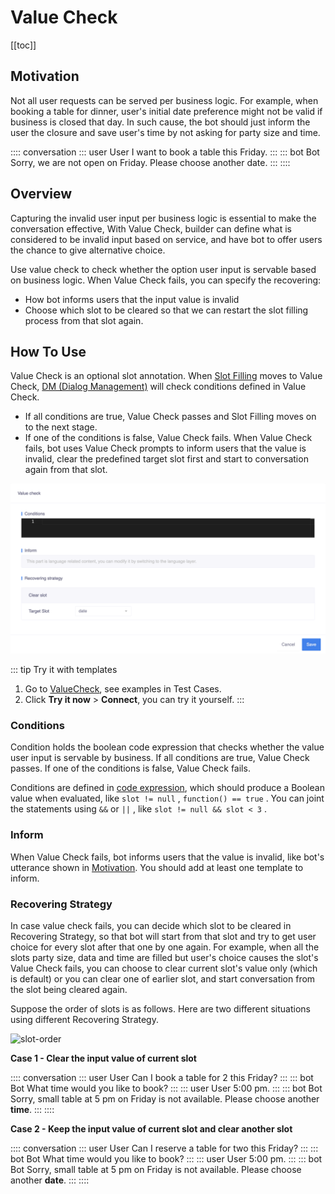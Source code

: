 # Value Check

[[toc]]

## Motivation
Not all user requests can be served per business logic. For example, when booking a table for dinner, user's initial date preference might not be valid if business is closed that day. In such cause, the bot should just inform the user the closure and save user's time by not asking for party size and time. 

:::: conversation
::: user User
I want to book a table this Friday.
:::
::: bot Bot
Sorry, we are not open on Friday. Please choose another date.
:::
::::

## Overview
Capturing the invalid user input per business logic is essential to make the conversation effective, With Value Check, builder can define what is considered to be invalid input based on service, and have bot to offer users the chance to give alternative choice.

Use value check to check whether the option user input is servable based on business logic. When Value Check fails, you can specify the recovering:
- How bot informs users that the input value is invalid
- Choose which slot to be cleared so that we can restart the slot filling process from that slot again.

## How To Use
Value Check is an optional slot annotation. When [Slot Filling](https://www.framely.ai/guide/slotfilling.html#five-stages-of-slot-filling) moves to Value Check, [DM (Dialog Management)](https://www.framely.ai/guide/architecture.html#dialog-understanding-du) will check conditions defined in Value Check.
- If all conditions are true, Value Check passes and Slot Filling moves on to the next stage.
- If one of the conditions is false, Value Check fails.
  When Value Check fails, bot uses Value Check prompts to inform users that the value is invalid, clear the predefined target slot first and start to conversation again from that slot.

![value-check](/images/annotation/valuecheck/value-check.png)

::: tip Try it with templates  
1. Go to [ValueCheck](https://framely.naturali.io/org/622c8ff683536204fe062b55/agent/6297f6d14cfdb2515448d814/test_case), see examples in Test Cases.
2. Click **Try it now** > **Connect**, you can try it yourself.
:::

### Conditions
Condition holds the boolean code expression that checks whether the value user input is servable by business. If all conditions are true, Value Check passes. If one of the conditions is false, Value Check fails.

Conditions are defined in [code expression](./kotlinexpression.html), which should produce a Boolean value when evaluated, like `slot != null` , `function() == true` . You can joint the statements using `&&` or `||` , like `slot != null && slot < 3` .

### Inform
When Value Check fails, bot informs users that the value is invalid, like bot's utterance shown in [Motivation](../annotations/valuecheck.html#motivation). You should add at least one template to inform. 

### Recovering Strategy

In case value check fails, you can decide which slot to be cleared in Recovering Strategy, so that bot will start from that slot and try to get user choice for every slot after that one by one again. For example, when all the slots party size, data and time are filled but user's choice causes the slot's Value Check fails, you can choose to clear current slot's value only (which is default) or you can clear one of earlier slot, and start conversation from the slot being cleared again.

Suppose the order of slots is as follows. Here are two different situations using different Recovering Strategy.

![slot-order](/images/annotation/valuecheck/slot-order.png)

**Case 1 - Clear the input value of current slot** <Badge text="Default" vertical="middle"/>

:::: conversation
::: user User
Can I book a table for 2 this Friday?
:::
::: bot Bot
What time would you like to book?
:::
::: user User
5:00 pm.
:::
::: bot Bot
Sorry, small table at 5 pm on Friday is not available. Please choose another **time**.
:::
::::

**Case 2 - Keep the input value of current slot and clear another slot**

:::: conversation
::: user User
Can I reserve a table for two this Friday?
:::
::: bot Bot
What time would you like to book?
:::
::: user User
5:00 pm.
:::
::: bot Bot
Sorry, small table at 5 pm on Friday is not available. Please choose another **date**.
:::
::::
